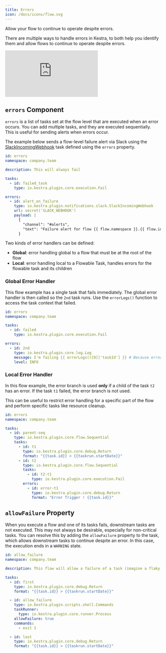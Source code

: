 ```yaml
---
title: Errors
icon: /docs/icons/flow.svg
---
```


Allow your flow to continue to operate despite errors.

There are multiple ways to handle errors in Kestra, to both help you identify them and allow flows to continue to operate despite errors.

<div class="video-container">
  <iframe src="https://www.youtube.com/embed/VdVNqrL5aPI?si=4U749DR14cUV12P6" title="YouTube video player" frameborder="0" allow="accelerometer; autoplay; clipboard-write; encrypted-media; gyroscope; picture-in-picture; web-share" referrerpolicy="strict-origin-when-cross-origin" allowfullscreen></iframe>
</div>

## `errors` Component

`errors` is a list of tasks set at the flow level that are executed when an error occurs. You can add multiple tasks, and they are executed sequentially. This is useful for sending alerts when errors occur.

The example below sends a flow-level failure alert via Slack using the [SlackIncomingWebhook](/plugins/plugin-notifications/tasks/slack/io.kestra.plugin.notifications.slack.slackincomingwebhook) task defined using the `errors` property.


```yaml
id: errors
namespace: company.team

description: This will always fail

tasks:
  - id: failed_task
    type: io.kestra.plugin.core.execution.Fail

errors:
  - id: alert_on_failure
    type: io.kestra.plugin.notifications.slack.SlackIncomingWebhook
    url: secret('SLACK_WEBHOOK')
    payload: |
      {
        "channel": "#alerts",
        "text": "Failure alert for flow {{ flow.namespace }}.{{ flow.id }} with ID {{ execution.id }}"
      }
```

Two kinds of error handlers can be defined:
* **Global**: error handling global to a flow that must be at the root of the flow
* **Local**: error handling local to a Flowable Task, handles errors for the flowable task and its children

### Global Error Handler

This flow example has a single task that fails immediately.
The global error handler is then called so the `2nd` task runs. Use the `errorLogs()` function to access the task context that failed.

```yaml
id: errors
namespace: company.team

tasks:
  - id: failed
    type: io.kestra.plugin.core.execution.Fail

errors:
  - id: 2nd
    type: io.kestra.plugin.core.log.Log
    message: I'm failing {{ errorLogs()[0]['taskId'] }} # Because errorLogs() is an array, the first taskId to fail is retrieved.
    level: INFO
```


### Local Error Handler

In this flow example, the error branch is used **only** if a child of the task `t2` has an error. If the task `t1` failed, the error branch is not used.

This can be useful to restrict error handling for a specific part of the flow and perform specific tasks like resource cleanup.

```yaml
id: errors
namespace: company.team

tasks:
  - id: parent-seq
    type: io.kestra.plugin.core.flow.Sequential
    tasks:
      - id: t1
        type: io.kestra.plugin.core.debug.Return
        format: "{{task.id}} > {{taskrun.startDate}}"
      - id: t2
        type: io.kestra.plugin.core.flow.Sequential
        tasks:
          - id: t2-t1
            type: io.kestra.plugin.core.execution.Fail
        errors:
          - id: error-t1
            type: io.kestra.plugin.core.debug.Return
            format: "Error Trigger ! {{task.id}}"
```

## `allowFailure` Property

When you execute a flow and one of its tasks fails, downstream tasks are not executed. This may not always be desirable, especially for non-critical tasks. You can resolve this by adding the `allowFailure` property to the task, which allows downstream tasks to continue despite an error. In this case, the execution ends in a `WARNING` state.

```yaml
id: allow_failure
namespace: company.team

description: This flow will allow a failure of a task (imagine a flaky unit test) and will continue processing the last task, leaving the execution in a `WARNING` state.

tasks:
  - id: first
    type: io.kestra.plugin.core.debug.Return
    format: "{{task.id}} > {{taskrun.startDate}}"

  - id: allow_failure
    type: io.kestra.plugin.scripts.shell.Commands
    taskRunner:
      type: io.kestra.plugin.core.runner.Process
    allowFailure: true
    commands:
      - exit 1

  - id: last
    type: io.kestra.plugin.core.debug.Return
    format: "{{task.id}} > {{taskrun.startDate}}"
```
